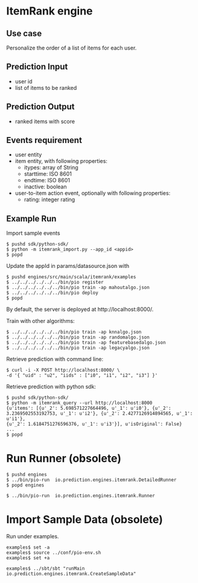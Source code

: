 ItemRank engine
===============

## Use case

Personalize the order of a list of items for each user.

## Prediction Input

- user id
- list of items to be ranked

## Prediction Output

- ranked items with score

## Events requirement

- user entity
- item entity, with following properties:
	- itypes: array of String
	- starttime: ISO 8601
	- endtime: ISO 8601
	- inactive: boolean
- user-to-item action event, optionally with following properties:
 	- rating: integer rating

## Example Run

Import sample events
```
$ pushd sdk/python-sdk/
$ python -m itemrank_import.py --app_id <appid>
$ popd
```
Update the appId in params/datasource.json with <appid>

```
$ pushd engines/src/main/scala/itemrank/examples
$ ../../../../../../bin/pio register
$ ../../../../../../bin/pio train -ap mahoutalgo.json
$ ../../../../../../bin/pio deploy
$ popd
```

By default, the server is deployed at http://localhost:8000/.

Train with other algorithms:
```
$ ../../../../../../bin/pio train -ap knnalgo.json
$ ../../../../../../bin/pio train -ap randomalgo.json
$ ../../../../../../bin/pio train -ap featurebasedalgo.json
$ ../../../../../../bin/pio train -ap legacyalgo.json
```


Retrieve prediction with command line:

```
$ curl -i -X POST http://localhost:8000/ \
-d '{ "uid" : "u2", "iids" : ["i0", "i1", "i2", "i3"] }'
```

Retrieve prediction with python sdk:
```
$ pushd sdk/python-sdk/
$ python -m itemrank_query --url http://localhost:8000
{u'items': [{u'_2': 5.698571227664496, u'_1': u'i0'}, {u'_2':
3.2369502553192753, u'_1': u'i2'}, {u'_2': 2.4277126914894565, u'_1': u'i1'},
{u'_2': 1.6184751276596376, u'_1': u'i3'}], u'isOriginal': False}
...
$ popd
```

Run Runner (obsolete)
==============
```
$ pushd engines
$ ../bin/pio-run  io.prediction.engines.itemrank.DetailedRunner
$ popd engines

$ ../bin/pio-run  io.prediction.engines.itemrank.Runner
```

Import Sample Data (obsolete)
==================
Run under examples.
```
examples$ set -a
examples$ source ../conf/pio-env.sh
examples$ set +a

examples$ ../sbt/sbt "runMain io.prediction.engines.itemrank.CreateSampleData"
```
